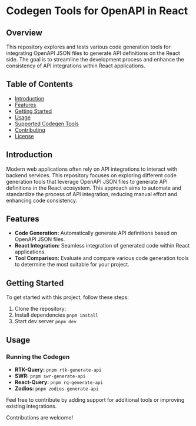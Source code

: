 # Codegen Tools for OpenAPI in React

## Overview

This repository explores and tests various code generation tools for integrating OpenAPI JSON files to generate API definitions on the React side. The goal is to streamline the development process and enhance the consistency of API integrations within React applications.

## Table of Contents

- [Introduction](#introduction)
- [Features](#features)
- [Getting Started](#getting-started)
- [Usage](#usage)
- [Supported Codegen Tools](#supported-codegen-tools)
- [Contributing](#contributing)
- [License](#license)

## Introduction

Modern web applications often rely on API integrations to interact with backend services. This repository focuses on exploring different code generation tools that leverage OpenAPI JSON files to generate API definitions in the React ecosystem. This approach aims to automate and standardize the process of API integration, reducing manual effort and enhancing code consistency.

## Features

- **Code Generation:** Automatically generate API definitions based on OpenAPI JSON files.
- **React Integration:** Seamless integration of generated code within React applications.
- **Tool Comparison:** Evaluate and compare various code generation tools to determine the most suitable for your project.

## Getting Started

To get started with this project, follow these steps:

1. Clone the repository:
2. Install dependencies `pnpm install`
3. Start dev server `pnpm dev`

## Usage

### Running the Codegen

- **RTK-Query:** `pnpm rtk-generate-api`
- **SWR:** `pnpm swr-generate-api`
- **React-Query:** `pnpm rq-generate-api`
- **Zodios:** `pnpm zodios-generate-api`

Feel free to contribute by adding support for additional tools or improving existing integrations.

Contributions are welcome!